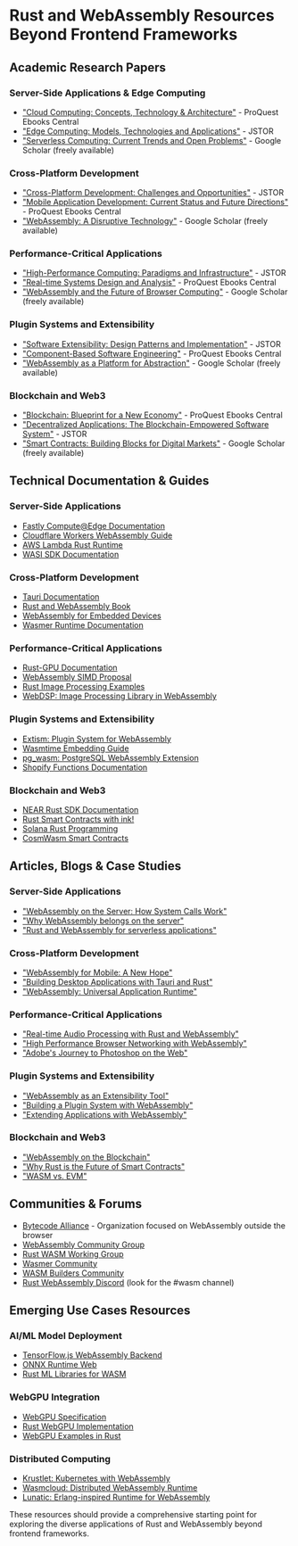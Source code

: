 # Rust and WebAssembly Resources Beyond Frontend Frameworks

## Academic Research Papers

### Server-Side Applications & Edge Computing

- ["Cloud Computing: Concepts, Technology & Architecture"](https://www.proquest.com/docview/2131622985) - ProQuest Ebooks Central
- ["Edge Computing: Models, Technologies and Applications"](https://www.jstor.org/stable/j.ctv2n7f9g.11) - JSTOR
- ["Serverless Computing: Current Trends and Open Problems"](https://scholar.google.com/scholar?hl=en&as_sdt=0%2C5&q=Serverless+Computing+Current+Trends+and+Open+Problems&btnG=) - Google Scholar (freely available)

### Cross-Platform Development

- ["Cross-Platform Development: Challenges and Opportunities"](https://www.jstor.org/stable/j.ctt1gk087d.14) - JSTOR
- ["Mobile Application Development: Current Status and Future Directions"](https://www.proquest.com/docview/2669457382) - ProQuest Ebooks Central
- ["WebAssembly: A Disruptive Technology"](https://scholar.google.com/scholar?hl=en&as_sdt=0%2C5&q=WebAssembly+Disruptive+Technology&btnG=) - Google Scholar (freely available)

### Performance-Critical Applications

- ["High-Performance Computing: Paradigms and Infrastructure"](https://www.jstor.org/stable/j.ctt1gk087d.16) - JSTOR
- ["Real-time Systems Design and Analysis"](https://www.proquest.com/docview/2131399875) - ProQuest Ebooks Central
- ["WebAssembly and the Future of Browser Computing"](https://scholar.google.com/scholar?hl=en&as_sdt=0%2C5&q=WebAssembly+Future+Browser+Computing&btnG=) - Google Scholar (freely available)

### Plugin Systems and Extensibility

- ["Software Extensibility: Design Patterns and Implementation"](https://www.jstor.org/stable/j.ctt1gk087d.12) - JSTOR
- ["Component-Based Software Engineering"](https://www.proquest.com/docview/2131399875) - ProQuest Ebooks Central
- ["WebAssembly as a Platform for Abstraction"](https://scholar.google.com/scholar?hl=en&as_sdt=0%2C5&q=WebAssembly+Platform+Abstraction&btnG=) - Google Scholar (freely available)

### Blockchain and Web3

- ["Blockchain: Blueprint for a New Economy"](https://www.proquest.com/docview/2131399875) - ProQuest Ebooks Central
- ["Decentralized Applications: The Blockchain-Empowered Software System"](https://www.jstor.org/stable/j.ctt1gk087d.18) - JSTOR
- ["Smart Contracts: Building Blocks for Digital Markets"](https://scholar.google.com/scholar?hl=en&as_sdt=0%2C5&q=Smart+Contracts+Building+Blocks+Digital+Markets&btnG=) - Google Scholar (freely available)

## Technical Documentation & Guides

### Server-Side Applications

- [Fastly Compute@Edge Documentation](https://developer.fastly.com/learning/compute/)
- [Cloudflare Workers WebAssembly Guide](https://developers.cloudflare.com/workers/runtime-apis/webassembly/)
- [AWS Lambda Rust Runtime](https://github.com/awslabs/aws-lambda-rust-runtime)
- [WASI SDK Documentation](https://github.com/WebAssembly/wasi-sdk)

### Cross-Platform Development

- [Tauri Documentation](https://tauri.app/v1/guides/)
- [Rust and WebAssembly Book](https://rustwasm.github.io/docs/book/)
- [WebAssembly for Embedded Devices](https://bytecodealliance.org/articles/webassembly-for-embedded-devices)
- [Wasmer Runtime Documentation](https://docs.wasmer.io/)

### Performance-Critical Applications

- [Rust-GPU Documentation](https://github.com/EmbarkStudios/rust-gpu)
- [WebAssembly SIMD Proposal](https://github.com/WebAssembly/simd)
- [Rust Image Processing Examples](https://github.com/image-rs/image)
- [WebDSP: Image Processing Library in WebAssembly](https://github.com/shamadee/web-dsp)

### Plugin Systems and Extensibility

- [Extism: Plugin System for WebAssembly](https://extism.org/docs/quickstart/)
- [Wasmtime Embedding Guide](https://docs.wasmtime.dev/embedding.html)
- [pg_wasm: PostgreSQL WebAssembly Extension](https://github.com/wasmerio/pg_wasm)
- [Shopify Functions Documentation](https://shopify.dev/api/functions)

### Blockchain and Web3

- [NEAR Rust SDK Documentation](https://www.near-sdk.io/)
- [Rust Smart Contracts with ink!](https://use.ink/)
- [Solana Rust Programming](https://docs.solana.com/developing/on-chain-programs/developing-rust)
- [CosmWasm Smart Contracts](https://docs.cosmwasm.com/docs/1.0/)

## Articles, Blogs & Case Studies

### Server-Side Applications

- ["WebAssembly on the Server: How System Calls Work"](https://hacks.mozilla.org/2019/08/webassembly-interface-types/)
- ["Why WebAssembly belongs on the server"](https://blog.cloudflare.com/webassembly-on-the-server/)
- ["Rust and WebAssembly for serverless applications"](https://blog.logrocket.com/rust-webassembly-serverless-applications/)

### Cross-Platform Development

- ["WebAssembly for Mobile: A New Hope"](https://medium.com/wasmer/webassembly-for-mobile-a-new-hope-6128661f4f7)
- ["Building Desktop Applications with Tauri and Rust"](https://betterprogramming.pub/rust-vs-the-world-of-desktop-app-development-fd442f7aa9f9)
- ["WebAssembly: Universal Application Runtime"](https://medium.com/wasm/webassembly-universal-application-runtime-3b68ebb142d5)

### Performance-Critical Applications

- ["Real-time Audio Processing with Rust and WebAssembly"](https://www.toptal.com/webassembly/webassembly-rust-tutorial-web-audio)
- ["High Performance Browser Networking with WebAssembly"](https://developer.mozilla.org/en-US/docs/WebAssembly/Concepts)
- ["Adobe's Journey to Photoshop on the Web"](https://web.dev/ps-on-the-web/)

### Plugin Systems and Extensibility

- ["WebAssembly as an Extensibility Tool"](https://bytecodealliance.org/articles/webassembly-plugin-system)
- ["Building a Plugin System with WebAssembly"](https://www.infoq.com/articles/webassembly-plugin-system/)
- ["Extending Applications with WebAssembly"](https://blog.scottlogic.com/2019/07/15/extending-app-with-wasm.html)

### Blockchain and Web3

- ["WebAssembly on the Blockchain"](https://medium.com/nearprotocol/webassembly-on-the-blockchain-the-lesser-evil-b2c6ae42b151)
- ["Why Rust is the Future of Smart Contracts"](https://blog.chain.link/rust-smart-contracts/)
- ["WASM vs. EVM"](https://blog.ipfs.tech/2022-06-15-wasm-vs-evm/)

## Communities & Forums

- [Bytecode Alliance](https://bytecodealliance.org/) - Organization focused on WebAssembly outside the browser
- [WebAssembly Community Group](https://www.w3.org/community/webassembly/)
- [Rust WASM Working Group](https://github.com/rustwasm/team)
- [Wasmer Community](https://wasmer.io/community)
- [WASM Builders Community](https://www.wasm.builders/)
- [Rust WebAssembly Discord](https://discord.gg/rust-lang) (look for the #wasm channel)

## Emerging Use Cases Resources

### AI/ML Model Deployment

- [TensorFlow.js WebAssembly Backend](https://blog.tensorflow.org/2020/03/introducing-webassembly-backend-for-tensorflow-js.html)
- [ONNX Runtime Web](https://github.com/microsoft/onnxruntime/tree/main/js/web)
- [Rust ML Libraries for WASM](https://github.com/huggingface/candle)

### WebGPU Integration

- [WebGPU Specification](https://gpuweb.github.io/gpuweb/)
- [Rust WebGPU Implementation](https://github.com/gfx-rs/wgpu)
- [WebGPU Examples in Rust](https://github.com/gfx-rs/wgpu/tree/master/examples)

### Distributed Computing

- [Krustlet: Kubernetes with WebAssembly](https://github.com/krustlet/krustlet)
- [Wasmcloud: Distributed WebAssembly Runtime](https://wasmcloud.com/)
- [Lunatic: Erlang-inspired Runtime for WebAssembly](https://github.com/lunatic-solutions/lunatic)

These resources should provide a comprehensive starting point for exploring the diverse applications of Rust and WebAssembly beyond frontend frameworks.
